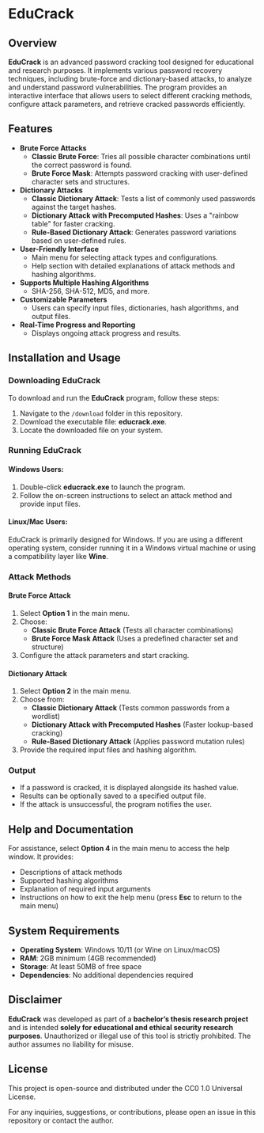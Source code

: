 # EduCrack

## Overview
**EduCrack** is an advanced password cracking tool designed for educational and research purposes. It implements various password recovery techniques, including brute-force and dictionary-based attacks, to analyze and understand password vulnerabilities. The program provides an interactive interface that allows users to select different cracking methods, configure attack parameters, and retrieve cracked passwords efficiently.

## Features
- **Brute Force Attacks**
  - **Classic Brute Force**: Tries all possible character combinations until the correct password is found.
  - **Brute Force Mask**: Attempts password cracking with user-defined character sets and structures.
- **Dictionary Attacks**
  - **Classic Dictionary Attack**: Tests a list of commonly used passwords against the target hashes.
  - **Dictionary Attack with Precomputed Hashes**: Uses a "rainbow table" for faster cracking.
  - **Rule-Based Dictionary Attack**: Generates password variations based on user-defined rules.
- **User-Friendly Interface**
  - Main menu for selecting attack types and configurations.
  - Help section with detailed explanations of attack methods and hashing algorithms.
- **Supports Multiple Hashing Algorithms**
  - SHA-256, SHA-512, MD5, and more.
- **Customizable Parameters**
  - Users can specify input files, dictionaries, hash algorithms, and output files.
- **Real-Time Progress and Reporting**
  - Displays ongoing attack progress and results.

## Installation and Usage

### Downloading EduCrack
To download and run the **EduCrack** program, follow these steps:

1. Navigate to the `/download` folder in this repository.
2. Download the executable file: **educrack.exe**.
3. Locate the downloaded file on your system.

### Running EduCrack

#### Windows Users:
1. Double-click **educrack.exe** to launch the program.
2. Follow the on-screen instructions to select an attack method and provide input files.

#### Linux/Mac Users:
EduCrack is primarily designed for Windows. If you are using a different operating system, consider running it in a Windows virtual machine or using a compatibility layer like **Wine**.

### Attack Methods

#### **Brute Force Attack**
1. Select **Option 1** in the main menu.
2. Choose:
   - **Classic Brute Force Attack** (Tests all character combinations)
   - **Brute Force Mask Attack** (Uses a predefined character set and structure)
3. Configure the attack parameters and start cracking.

#### **Dictionary Attack**
1. Select **Option 2** in the main menu.
2. Choose from:
   - **Classic Dictionary Attack** (Tests common passwords from a wordlist)
   - **Dictionary Attack with Precomputed Hashes** (Faster lookup-based cracking)
   - **Rule-Based Dictionary Attack** (Applies password mutation rules)
3. Provide the required input files and hashing algorithm.

### Output
- If a password is cracked, it is displayed alongside its hashed value.
- Results can be optionally saved to a specified output file.
- If the attack is unsuccessful, the program notifies the user.

## Help and Documentation
For assistance, select **Option 4** in the main menu to access the help window. It provides:
- Descriptions of attack methods
- Supported hashing algorithms
- Explanation of required input arguments
- Instructions on how to exit the help menu (press **Esc** to return to the main menu)

## System Requirements
- **Operating System**: Windows 10/11 (or Wine on Linux/macOS)
- **RAM**: 2GB minimum (4GB recommended)
- **Storage**: At least 50MB of free space
- **Dependencies**: No additional dependencies required

## Disclaimer
**EduCrack** was developed as part of a **bachelor’s thesis research project** and is intended **solely for educational and ethical security research purposes**. Unauthorized or illegal use of this tool is strictly prohibited. The author assumes no liability for misuse.

## License
This project is open-source and distributed under the CC0 1.0 Universal License.

For any inquiries, suggestions, or contributions, please open an issue in this repository or contact the author.
